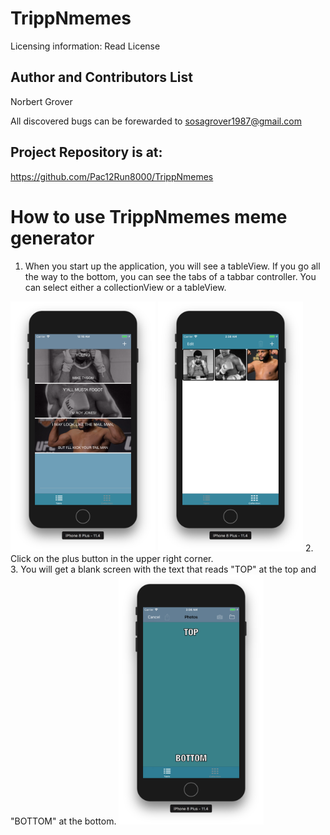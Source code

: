 #  TrippNmemes
Licensing information: Read License

Author and Contributors List
------
Norbert Grover

All discovered bugs can be forewarded to sosagrover1987@gmail.com

Project Repository is at:
------
https://github.com/Pac12Run8000/TrippNmemes

How to use TrippNmemes meme generator
======
1. When you start up the application, you will see a tableView. If you go all the way to the bottom, you can see the tabs of a tabbar controller. You can select either a collectionView or a tableView. 
<img src="images/tableView.png" height="400">
<img src="images/collectionView.png" height="400">
2. Click on the plus button in the upper right corner.<br />
3. You will get a blank screen with the text that reads "TOP" at the top and "BOTTOM" at the bottom.
<img src="images/addAnImage.png" height="400">
